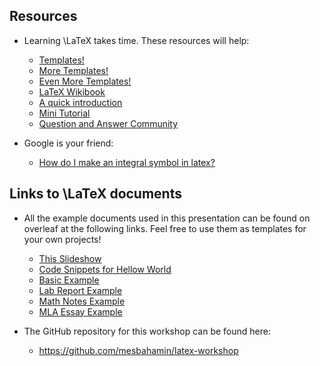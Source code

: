 Resources
---------
- Learning \LaTeX takes time. These resources will help:
    - [Templates!](http://latextemplates.com/)
    - [More Templates!](http://bamos.github.io/latex-templates/)
    - [Even More Templates!](https://overleaf.com/latex/templates)
    - [LaTeX Wikibook](https://en.wikibooks.org/wiki/LaTeX)
    - [A quick introduction](https://learnxinyminutes.com/docs/latex/)
    - [Mini Tutorial](http://mecmath.net/latex-tutorial.pdf)
    - [Question and Answer Community](http://tex.stackexchange.com)

- Google is your friend:
    - [How do I make an integral symbol in latex?](https://www.google.com/search?q=latex+integral+symbol)


Links to \LaTeX documents
-------------------------
- All the example documents used in this presentation can be found on overleaf at the following links. Feel free to use them as templates for your own projects!
    - [This Slideshow](https://www.overleaf.com/read/mscbvnzkgvrh)
    - [Code Snippets for Hellow World](https://www.overleaf.com/read/hymrwtymyrjz)
    - [Basic Example](https://www.overleaf.com/read/hkqpqrjbqkrh)
    - [Lab Report Example](https://www.overleaf.com/read/dvdsgcrvyrpw)
    - [Math Notes Example](https://www.overleaf.com/read/jzkgmmnrwdnv)
    - [MLA Essay Example](https://www.overleaf.com/read/hczgnmdxfbkn)

- The GitHub repository for this workshop can be found here:
    - <https://github.com/mesbahamin/latex-workshop>

